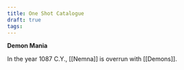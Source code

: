 ```yaml
---
title: One Shot Catalogue
draft: true
tags:
---
```

**Demon Mania**

In the year 1087 C.Y., [[Nemna]] is overrun with [[Demons]]. 